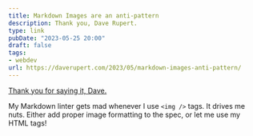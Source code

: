 ```yaml
---
title: Markdown Images are an anti-pattern
description: Thank you, Dave Rupert.
type: link
pubDate: "2023-05-25 20:00"
draft: false
tags:
- webdev
url: https://daverupert.com/2023/05/markdown-images-anti-pattern/
---
```


[Thank you for saying it, Dave.](https://daverupert.com/2023/05/markdown-images-anti-pattern/)

My Markdown linter gets mad whenever I use `<img />` tags. It drives me nuts. Either add proper image formatting to the spec, or let me use my HTML tags! 